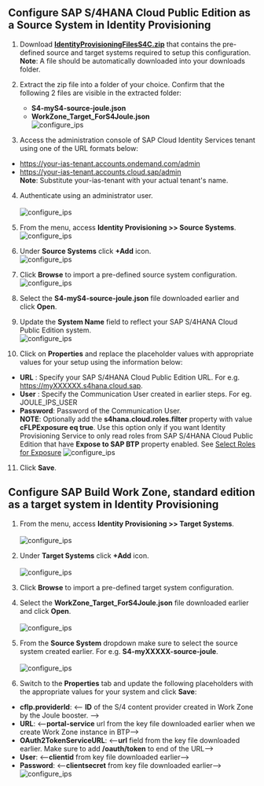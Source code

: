 ## **Configure SAP S/4HANA Cloud Public Edition as a Source System in Identity Provisioning**

1. Download [**IdentityProvisioningFilesS4C.zip**](https://github.com/hjudgesac/JouleS4Public/raw/main/configure_identity_provisioning/files/IdentityProvisioningFilesS4C.zip) that contains the pre-defined source and target systems required to setup this configuration.</br>
**Note**: A file should be automatically downloaded into your downloads folder.
2. Extract the zip file into a folder of your choice.  Confirm that the following 2 files are visible in the extracted folder:
   * **S4-myS4-source-joule.json**
   * **WorkZone_Target_ForS4Joule.json**</br>
![configure_ips](0-2.jpg)

3. Access the administration console of SAP Cloud Identity Services tenant using one of the URL formats below:
  * https://your-ias-tenant.accounts.ondemand.com/admin
  * https://your-ias-tenant.accounts.cloud.sap/admin              
  **Note**: Substitute your-ias-tenant with your actual tenant's name.
4. Authenticate using an administrator user.</br>                
![configure_ips](0-1.jpg)

5. From the menu, access **Identity Provisioning >> Source Systems**.</br>
![configure_ips](2.jpg)

6. Under **Source Systems** click **+Add** icon.</br>
![configure_ips](3.jpg)

7. Click **Browse** to import a pre-defined source system configuration.</br>
![configure_ips](4.jpg)

8. Select the **S4-myS4-source-joule.json** file downloaded earlier and click **Open**.

9. Update the **System Name** field to reflect your SAP S/4HANA Cloud Public Edition system.</br>
![configure_ips](5.jpg)

10. Click on **Properties** and replace the placeholder values with appropriate values for your setup using the information below:
  * **URL** : Specify your SAP S/4HANA Cloud Public Edition URL.  For e.g. https://myXXXXXX.s4hana.cloud.sap.
  * **User** : Specify the Communication User created in earlier steps.  For eg. JOULE_IPS_USER
  * **Password**: Password of the Communication User.</br>
  **NOTE**: Optionally add the **s4hana.cloud.roles.filter** property with value **cFLPExposure eq true**.  Use this option only if you want Identity Provisioning 
  Service to only read roles from SAP S/4HANA Cloud Public Edition that have **Expose to SAP BTP** property enabled.  See [Select Roles for Exposure](https://help.sap.com/docs/SAP_S4HANA_CLOUD/4fc8d03390c342da8a60f8ee387bca1a/e0ba77cfec8b4b05ab8ccb163b914f67.html?locale=de-DEversion=2208.503&version=2408.VAL)
  ![configure_ips](6.jpg)

11. Click **Save**.


## **Configure SAP Build Work Zone, standard edition as a target system in Identity Provisioning**

1. From the menu, access **Identity Provisioning >> Target Systems**.</br>      
![configure_ips](7.jpg)

2. Under **Target Systems** click **+Add** icon.</br>                 
![configure_ips](8.jpg)

3. Click **Browse** to import a pre-defined target system configuration.
4. Select the **WorkZone_Target_ForS4Joule.json** file downloaded earlier and click **Open**.</br>      
![configure_ips](9.jpg)

5. From the **Source System** dropdown make sure to select the source system created earlier.  For e.g. **S4-myXXXXX-source-joule**.</br>  
![configure_ips](10.jpg)

6. Switch to the **Properties** tab and update the following placeholders with the appropriate values for your system and click **Save**:
 * **cflp.providerId**: <-- **ID** of the S/4 content provider created in Work Zone by the Joule booster. -->
 * **URL**: <--**portal-service** url from the key file downloaded earlier when we create Work Zone instance in BTP-->
 * **OAuth2TokenServiceURL**: <--**url** field from the key file downloaded earlier.  Make sure to add **/oauth/token** to end of the URL-->
 * **User**: <--**clientid** from key file downloaded earlier-->
 * **Password**: <--**clientsecret** from key file downloaded earlier--></br>
 ![configure_ips](11.jpg)
